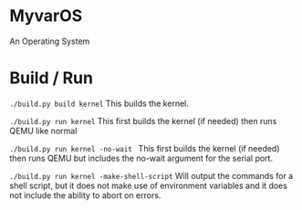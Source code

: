 # MyvarOS
An Operating System

# Build / Run

``` ./build.py build kernel ``` This builds the kernel.

``` ./build.py run kernel ``` This first builds the kernel (if needed) then runs QEMU like normal

```./build.py run kernel -no-wait ``` This first builds the kernel (if needed) then runs QEMU but includes the no-wait argument for the serial port.

```./build.py run kernel -make-shell-script``` Will output the commands for a shell script, but it does not make use of environment variables and it does not include the ability to abort on errors.

